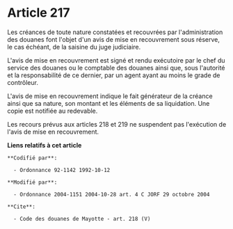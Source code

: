 # Article 217

Les créances de toute nature constatées et recouvrées par l'administration des douanes font l'objet d'un avis de mise en
recouvrement sous réserve, le cas échéant, de la saisine du juge judiciaire. 

L'avis de mise en recouvrement est signé et rendu exécutoire par le chef du service des douanes ou le comptable des douanes
ainsi que, sous l'autorité et la responsabilité de ce dernier, par un agent ayant au moins le grade de contrôleur. 

L'avis de mise en recouvrement indique le fait générateur de la créance ainsi que sa nature, son montant et les éléments de
sa liquidation. Une copie est notifiée au redevable. 

Les recours prévus aux articles 218 et 219 ne suspendent pas l'exécution de l'avis de mise en recouvrement.

**Liens relatifs à cet article**

	**Codifié par**:

	  - Ordonnance 92-1142 1992-10-12

	**Modifié par**:

	  - Ordonnance 2004-1151 2004-10-28 art. 4 C JORF 29 octobre 2004

	**Cite**:

	  - Code des douanes de Mayotte - art. 218 (V)
